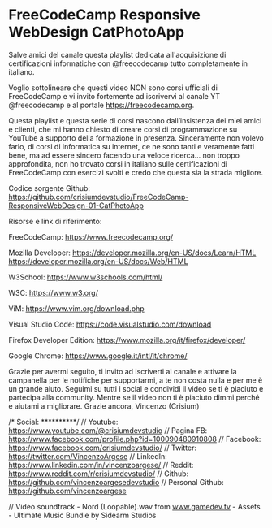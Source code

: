# FreeCodeCamp Responsive WebDesign CatPhotoApp

Salve amici del canale questa playlist dedicata all'acquisizione di certificazioni informatiche con @freecodecamp tutto completamente in italiano.

Voglio sottolineare che questi video NON sono corsi ufficiali di FreeCodeCamp e vi invito fortemente ad iscrivervi al canale YT @freecodecamp e al portale https://freecodecamp.org.

Questa playlist e questa serie di corsi nascono dall’insistenza dei miei amici e clienti, che mi hanno chiesto di creare corsi di programmazione su YouTube a supporto della formazione in presenza.
Sinceramente non volevo farlo, di corsi di informatica su internet, ce ne sono tanti e veramente fatti bene, ma ad essere sincero facendo una veloce ricerca… non troppo approfondita, non ho trovato corsi in italiano sulle certificazioni di FreeCodeCamp con esercizi svolti e credo che questa sia la strada migliore.

Codice sorgente Github:
https://github.com/crisiumdevstudio/FreeCodeCamp-ResponsiveWebDesign-01-CatPhotoApp

Risorse e link di riferimento:

FreeCodeCamp:
https://www.freecodecamp.org/

Mozilla Developer:
https://developer.mozilla.org/en-US/docs/Learn/HTML
https://developer.mozilla.org/en-US/docs/Web/HTML

W3School:
https://www.w3schools.com/html/

W3C:
https://www.w3.org/

ViM: https://www.vim.org/download.php

Visual Studio Code: https://code.visualstudio.com/download

Firefox Developer Edition:
https://www.mozilla.org/it/firefox/developer/

Google Chrome:
https://www.google.it/intl/it/chrome/

Grazie per avermi seguito, ti invito ad iscriverti al canale e attivare la campanella per le notifiche per supportarmi, a te non costa nulla e per me è un grande aiuto.
Seguimi su tutti i social e condividi il video se ti è piaciuto e partecipa alla community.
Mentre se il video non ti è piaciuto dimmi perché e aiutami a migliorare.
Grazie ancora,
Vincenzo (Crisium)

/* Social: 
**********/
// Youtube: https://www.youtube.com/@crisiumdevstudio
// Pagina FB: https://www.facebook.com/profile.php?id=100090480910808
// Facebook: https://www.facebook.com/crisiumdevstudio/
// Twitter: https://twitter.com/VincenzoArgese
// LinkedIn: https://www.linkedin.com/in/vincenzoargese/
// Reddit: https://www.reddit.com/r/crisiumdevstudio/
// Github: https://github.com/vincenzoargesedevstudio
// Personal Github: https://github.com/vincenzoargese

// Video soundtrack - Nord (Loopable).wav from www.gamedev.tv - Assets - Ultimate Music Bundle by Sidearm Studios
